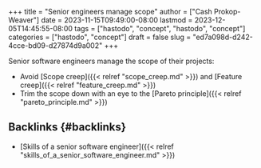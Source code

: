 +++
title = "Senior engineers manage scope"
author = ["Cash Prokop-Weaver"]
date = 2023-11-15T09:49:00-08:00
lastmod = 2023-12-05T14:45:55-08:00
tags = ["hastodo", "concept", "hastodo", "concept"]
categories = ["hastodo", "concept"]
draft = false
slug = "ed7a098d-d242-4cce-bd09-d27874d9a002"
+++

Senior software engineers manage the scope of their projects:

-   Avoid [Scope creep]({{< relref "scope_creep.md" >}}) and [Feature creep]({{< relref "feature_creep.md" >}})
-   Trim the scope down with an eye to the [Pareto principle]({{< relref "pareto_principle.md" >}})


## Backlinks {#backlinks}

-   [Skills of a senior software engineer]({{< relref "skills_of_a_senior_software_engineer.md" >}})
